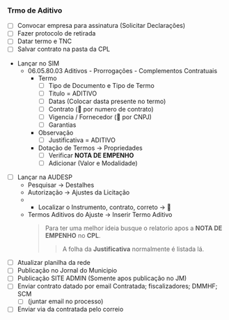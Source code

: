 ### Trmo de Aditivo
- [ ] Convocar empresa para assinatura (Solicitar Declarações)
- [ ] Fazer protocolo de retirada
- [ ] Datar termo e TNC
- [ ] Salvar contrato na pasta da CPL
- Lançar no SIM
  - 06.05.80.03 Aditivos - Prorrogações - Complementos Contratuais
    - Termo
      - [ ] Tipo de Documento e Tipo de Termo
      - [ ] Titulo = ADITIVO
      - [ ] Datas (Colocar dasta presente no termo)
      - [ ] Contrato (🔎 por numero de contrato)
      - [ ] Vigencia / Fornecedor (🔎 por CNPJ)
      - [ ] Garantias
    - Observação
      - [ ] Justificativa = ADITIVO
    - Dotação de Termos -> Propriedades
      - [ ] Verificar **NOTA DE EMPENHO**
      - [ ] Adicionar (Valor e Modalidade)
- [ ] Lançar na AUDESP
  - Pesquisar -> Destalhes
  - Autorização -> Ajustes da Licitação
  - - Localizar o Instrumento, contrato, correto -> 🔎
  - Termos Aditivos do Ajuste -> Inserir Termo Aditivo
    > Para ter uma melhor ideia busque o relatorio apos a **NOTA DE EMPENHO** no **CPL**.
    >> A folha da **Justificativa** normalmente é listada lá.  
- [ ] Atualizar planilha da rede
- [ ] Publicação no Jornal do Municipio
- [ ] Publicação SITE ADMIN (Somente apos publicação no JM)
- [ ] Enviar contrato datado por email
      Contratada; fiscalizadores; DMMHF; SCM
  - [ ] (juntar email no processo)
- [ ] Enviar via da contratada pelo correio
